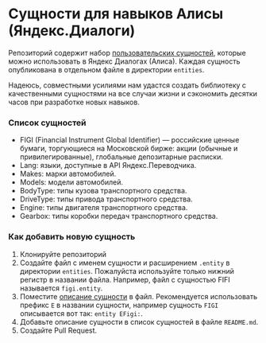 # Сущности для навыков Алисы (Яндекс.Диалоги)

Репозиторий содержит набор [пользовательских сущностей](https://yandex.ru/dev/dialogs/alice/doc/nlu-docpage/#granet_sntx__user-entities), которые можно использовать в Яндекс Диалогах (Алиса). Каждая сущность опубликована в отдельном файле в директории `entities`.

Надеюсь, совместными усилиями нам удастся создать библиотеку с качественными сущностями на все случаи жизни и сэкономить десятки часов при разработке новых навыков.

### Список сущностей
* FIGI (Financial Instrument Global Identifier) — российские ценные бумаги, торгующиеся на Московской бирже: акции (обычные и привилегированные), глобальные депозитарные расписки.
* Lang: языки, доступные в API Яндекс.Переводчика.
* Makes: марки автомобилей.
* Models: модели автомобилей.
* BodyType: типы кузова транспортного средства.
* DriveType: типы привода транспортного средства.
* Engine: типы двигателя транспортного средства.
* Gearbox: типы коробки передач транспортного средства.




### Как добавить новую сущность
1. Клонируйте репозиторий
2. Создайте файл с именем сущности и расширением `.entity` в директории `entities`. Пожалуйста используйте только нижний регистр в названии файла. Например, файл с сущностью FIFI называется `figi.entity`.
3. Поместите [описание сущности](https://yandex.ru/dev/dialogs/alice/doc/nlu-docpage/#granet_sntx__user-entities) в файл. Рекомендуется использовать префикс `E` в названии сущности, например сущность `FIGI` описывается вот так: `entity EFigi:`.
4. Добавьте описание сущности в список сущностей в файле `README.md`.
5. Создайте Pull Request.

